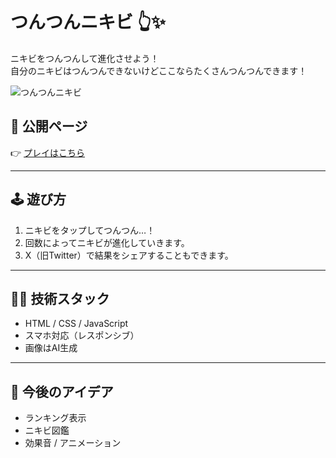 # つんつんニキビ 👆✨

ニキビをつんつんして進化させよう！  
自分のニキビはつんつんできないけどここならたくさんつんつんできます！

![つんつんニキビ](https://github.com/user-attachments/assets/f71253d9-0253-4219-b345-c86a834245ba)


## 🔗 公開ページ

👉 [プレイはこちら](https://seto2024.github.io/tuntun_nikibi/)

---

## 🕹️ 遊び方

1. ニキビをタップしてつんつん…！
2. 回数によってニキビが進化していきます。
3. X（旧Twitter）で結果をシェアすることもできます。

---

## 🧑‍💻 技術スタック

- HTML / CSS / JavaScript
- スマホ対応（レスポンシブ）
- 画像はAI生成

---

## 🚀 今後のアイデア

- ランキング表示
- ニキビ図鑑
- 効果音 / アニメーション
